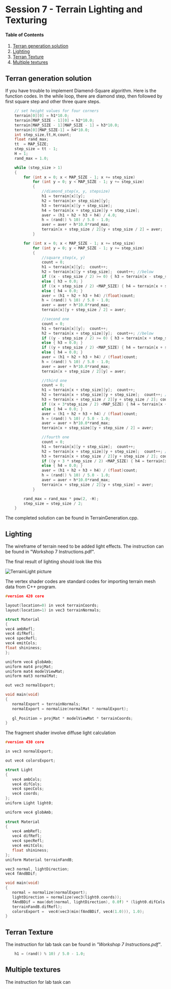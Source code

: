 # Session 7 - Terrain Lighting and Texturing 

#### Table of Contents
1. [Terran generation solution](https://github.coventry.ac.uk/ac7020/322COM_TeachingMaterial/blob/master/Session%207#Terran-generation-solution)
2. [Lighting](https://github.coventry.ac.uk/ac7020/322COM_TeachingMaterial/blob/master/Session%207#Lighting)
3. [Terran Texture](https://github.coventry.ac.uk/ac7020/322COM_TeachingMaterial/blob/master/Session%207#Terran-Texture)
4. [Multiple textures](https://github.coventry.ac.uk/ac7020/322COM_TeachingMaterial/blob/master/Session%207#Multiple-textures)

## Terran generation solution

If you have trouble to implement Diamend-Square algorithm. Here is the function codes. 
In the while loop, there are diamond step, then followed by first square step and other three quare steps.


```C++
    // set height values for four corners 
	terrain[0][0] = h1*10.0;
	terrain[MAP_SIZE - 1][0] = h2*10.0;
	terrain[MAP_SIZE - 1][MAP_SIZE - 1] = h3*10.0;
	terrain[0][MAP_SIZE-1] = h4*10.0;
	int step_size,tt,H,count;
	float rand_max;
	tt  = MAP_SIZE;
	step_size = tt - 1;
	H = 1;
	rand_max = 1.0;

	while (step_size > 1)
	{
		for (int x = 0; x < MAP_SIZE - 1; x += step_size)
			for (int y = 0; y < MAP_SIZE - 1; y += step_size)
			{
				//diamond_step(x, y, stepsize)
				h1 = terrain[x][y];
				h2 = terrain[x+ step_size][y];
				h3 = terrain[x][y + step_size];
				h4 = terrain[x + step_size][y + step_size];
				aver = (h1 + h2 + h3 + h4) / 4.0;
				h = (rand() % 10) / 5.0 - 1.0;
				aver = aver + h*10.0*rand_max;
				terrain[x + step_size / 2][y + step_size / 2] = aver;
			}

		for (int x = 0; x < MAP_SIZE - 1; x += step_size)
			for (int y = 0; y < MAP_SIZE - 1; y += step_size)
			{
				//square_step(x, y)
				count = 0;
				h1 = terrain[x][y];  count++;
				h2 = terrain[x][y + step_size];  count++; //below
				if ((x - step_size / 2) >= 0) { h3 = terrain[x - step_size / 2][y + step_size / 2]; count++; }
				else { h3 = 0.0; }
				if ((x + step_size / 2) <MAP_SIZE) { h4 = terrain[x + step_size / 2][y + step_size / 2]; count++; }
				else { h4 = 0.0; }
				aver = (h1 + h2 + h3 + h4) /(float)count;
				h = (rand() % 10) / 5.0 - 1.0;
				aver = aver + h*10.0*rand_max;
				terrain[x][y + step_size / 2] = aver;

				//second one
				count = 0;
				h1 = terrain[x][y];  count++;
				h2 = terrain[x + step_size][y];  count++; //below
				if ((y - step_size / 2) >= 0) { h3 = terrain[x + step_size / 2][y - step_size / 2]; count++; }
				else { h3 = 0.0; }
				if ((y + step_size / 2) <MAP_SIZE) { h4 = terrain[x + step_size / 2][y + step_size / 2]; count++; }
				else { h4 = 0.0; }
				aver = (h1 + h2 + h3 + h4) / (float)count;
				h = (rand() % 10) / 5.0 - 1.0;
				aver = aver + h*10.0*rand_max;
				terrain[x + step_size / 2][y] = aver;

				//third one
				count = 0;
				h1 = terrain[x + step_size][y];  count++;
				h2 = terrain[x + step_size][y + step_size];  count++; //below
				h3 = terrain[x + step_size / 2][y + step_size / 2]; count++; 
				if ((x + 3*step_size / 2) <MAP_SIZE) { h4 = terrain[x + 3 * step_size / 2][y + step_size / 2]; count++; }
				else { h4 = 0.0; }
				aver = (h1 + h2 + h3 + h4) / (float)count;
				h = (rand() % 10) / 5.0 - 1.0;
				aver = aver + h*10.0*rand_max;
				terrain[x + step_size][y + step_size / 2] = aver;

				//fourth one
				count = 0;
				h1 = terrain[x][y + step_size];  count++;
				h2 = terrain[x + step_size][y + step_size];  count++; //below
				h3 = terrain[x + step_size / 2][y + step_size / 2]; count++;
				if ((y + 3 * step_size / 2) <MAP_SIZE) { h4 = terrain[x + step_size / 2][y + 3 * step_size / 2]; count++; }
				else { h4 = 0.0; }
				aver = (h1 + h2 + h3 + h4) / (float)count;
				h = (rand() % 10) / 5.0 - 1.0;
				aver = aver + h*10.0*rand_max;
				terrain[x + step_size / 2][y + step_size] = aver;
			}

		rand_max = rand_max * pow(2, -H);
		step_size = step_size / 2;
	}
```

The completed solution can be found in TerrainGeneration.cpp.

## Lighting

The wireframe of terrain need to be added light effects. The instruction can be found in "Workshop 7 Instructions.pdf". 

The final result of lighting should look like this

![TerrainLight picture](https://github.coventry.ac.uk/ac7020/322COM_TeachingMaterial/blob/master/Session%207/Readme%20Pictures/TerrainLight.JPG)

The vertex shader codes are standard codes for importing terrain mesh data from C++ program.

```C++
#version 420 core

layout(location=0) in vec4 terrainCoords;
layout(location=1) in vec3 terrainNormals;

struct Material
{
vec4 ambRefl;
vec4 difRefl;
vec4 specRefl;
vec4 emitCols;
float shininess;
};

uniform vec4 globAmb;
uniform mat4 projMat;
uniform mat4 modelViewMat;
uniform mat3 normalMat;

out vec3 normalExport;

void main(void)
{
   normalExport = terrainNormals;
   normalExport = normalize(normalMat * normalExport);
   
   gl_Position = projMat * modelViewMat * terrainCoords;
}
```

The fragment shader involve diffuse light calculation

```C++
#version 430 core

in vec3 normalExport;

out vec4 colorsExport;

struct Light
{
   vec4 ambCols;
   vec4 difCols;
   vec4 specCols;
   vec4 coords;
};
uniform Light light0;

uniform vec4 globAmb;
  
struct Material
{
   vec4 ambRefl;
   vec4 difRefl;
   vec4 specRefl;
   vec4 emitCols;
   float shininess;
};
uniform Material terrainFandB;

vec3 normal, lightDirection;
vec4 fAndBDif;

void main(void)
{
   normal = normalize(normalExport);
   lightDirection = normalize(vec3(light0.coords));
   fAndBDif = max(dot(normal, lightDirection), 0.0f) * (light0.difCols *
   terrainFandB.difRefl); 
   colorsExport =  vec4(vec3(min(fAndBDif, vec4(1.0))), 1.0);  
}
```
 
## Terran Texture

The instruction for lab task can be found in _"Workshop 7 Instructions.pdf"_.

```C++
	h1 = (rand() % 10) / 5.0 - 1.0;
```

## Multiple textures

The instruction for lab task can 




